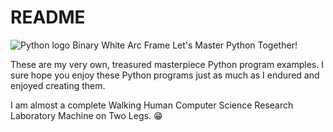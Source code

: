 # README
![Python logo Binary White Arc Frame](https://github.com/JCR-Python-Programming/ROBOMASTER-S1-Master-Python/assets/34896540/21ef7364-d3fc-4275-a9f8-4cd1fd70e7e8)
Let's Master Python Together!

These are my very own, treasured masterpiece Python program examples. I sure hope you enjoy these Python programs just as much as I endured and enjoyed creating them.

I am almost a complete Walking Human Computer Science Research Laboratory Machine on Two Legs. 😁
